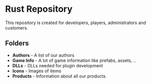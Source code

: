 # Rust Repository
This repository is created for developers, players, administrators and customers.

## Folders
* **Authors** - A list of our authors
* **Game Info** - A lot of game information like prefabs, assets, ..
* **DLLs** - DLLs needed for plugin development
* **Icons** - Images of items
* **Products** - Information about all our products.